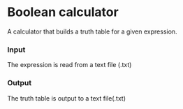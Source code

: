 # Boolean calculator

A calculator that builds a truth table for a given expression.

### Input
The expression is read from a text file (.txt)

### Output
The truth table is output to a text file(.txt)
